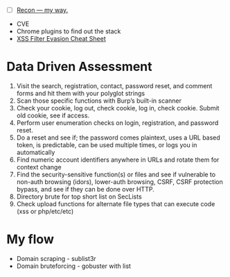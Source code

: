 - [ ] [Recon — my way.](https://medium.com/@ehsahil/recon-my-way-82b7e5f62e21)

- CVE
- Chrome plugins to find out the stack
- [XSS Filter Evasion Cheat Sheet](https://www.owasp.org/index.php/XSS_Filter_Evasion_Cheat_Sheet)


# Data Driven Assessment

1. Visit the search, registration, contact, password reset, and comment forms and hit them with your polyglot strings
2. Scan those specific functions with Burp’s built-in scanner
3. Check your cookie, log out, check cookie, log in, check cookie. Submit old cookie, see if access.
4. Perform user enumeration checks on login, registration, and password reset.
5. Do a reset and see if; the password comes plaintext, uses a URL based token, is predictable, can be used multiple times, or logs you in automatically
6. Find numeric account identifiers anywhere in URLs and rotate them for context change
7. Find the security-sensitive function(s) or files and see if vulnerable to non-auth browsing (idors), lower-auth browsing, CSRF, CSRF protection bypass, and see if they can be done over HTTP.
8. Directory brute for top short list on SecLists
9. Check upload functions for alternate file types that can execute code (xss or php/etc/etc)

# My flow
- Domain scraping - sublist3r
- Domain bruteforcing - gobuster with list
